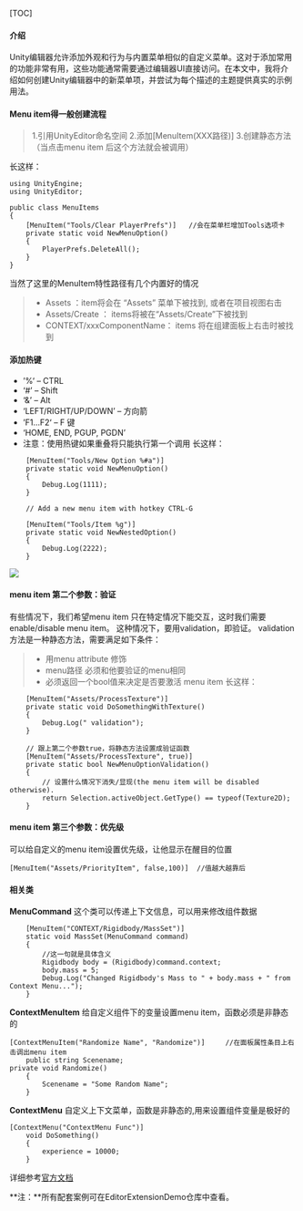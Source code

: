 [TOC]



#### 介绍

Unity编辑器允许添加外观和行为与内置菜单相似的自定义菜单。这对于添加常用的功能非常有用，这些功能通常需要通过编辑器UI直接访问。在本文中，我将介绍如何创建Unity编辑器中的新菜单项，并尝试为每个描述的主题提供真实的示例用法。

#### Menu item得一般创建流程

> 1.引用UnityEditor命名空间
> 2.添加[MenuItem(XXX路径)]
> 3.创建静态方法（当点击menu item 后这个方法就会被调用）

长这样：
```
using UnityEngine;
using UnityEditor;
 
public class MenuItems
{
    [MenuItem("Tools/Clear PlayerPrefs")]   //会在菜单栏增加Tools选项卡
    private static void NewMenuOption()
    {
        PlayerPrefs.DeleteAll();
    }
}
```
当然了这里的MenuItem特性路径有几个内置好的情况
>* Assets ：item将会在 “Assets” 菜单下被找到, 或者在项目视图右击
>* Assets/Create ： items将被在“Assets/Create”下被找到
>* CONTEXT/xxxComponentName： items 将在组建面板上右击时被找到

#### 添加热键

 *    ’%‘ – CTRL
 *    ‘#’ – Shift
 *    ‘&’ – Alt
 *    ‘LEFT/RIGHT/UP/DOWN’ – 方向箭
 *    ’F1…F2‘ – F 键
 *    ‘HOME, END, PGUP, PGDN’
 *    注意：使用热键如果重叠将只能执行第一个调用
    长这样：
```
	[MenuItem("Tools/New Option %#a")]
    private static void NewMenuOption()
    {
        Debug.Log(1111);
    }

    // Add a new menu item with hotkey CTRL-G

    [MenuItem("Tools/Item %g")]
    private static void NewNestedOption()
    {
        Debug.Log(2222);
    }
```
![](https://upload-images.jianshu.io/upload_images/3806085-0144e439ca48b7a8.png?imageMogr2/auto-orient/strip%7CimageView2/2/w/1240)

#### menu item 第二个参数：验证
有些情况下，我们希望menu item 只在特定情况下能交互，这时我们需要enable/disable menu item。
这种情况下，要用validation，即验证。
validation方法是一种静态方法，需要满足如下条件：

> * 用menu attribute 修饰 
> * menu路径 必须和他要验证的menu相同 
> * 必须返回一个bool值来决定是否要激活 menu item
>   长这样：
```
	[MenuItem("Assets/ProcessTexture")]
    private static void DoSomethingWithTexture()
    {
        Debug.Log(" validation");
    }

    // 跟上第二个参数true，将静态方法设置成验证函数
    [MenuItem("Assets/ProcessTexture", true)]
    private static bool NewMenuOptionValidation()
    {
        // 设置什么情况下消失/显现(the menu item will be disabled otherwise).
        return Selection.activeObject.GetType() == typeof(Texture2D);
    }
```
#### menu item 第三个参数：优先级
可以给自定义的menu item设置优先级，让他显示在醒目的位置

```
[MenuItem("Assets/PriorityItem", false,100)]  //值越大越靠后
```



#### 相关类
**MenuCommand**
这个类可以传递上下文信息，可以用来修改组件数据

```
    [MenuItem("CONTEXT/Rigidbody/MassSet")]
    static void MassSet(MenuCommand command)
    {
        //这一句就是具体含义
        Rigidbody body = (Rigidbody)command.context;
        body.mass = 5;
        Debug.Log("Changed Rigidbody's Mass to " + body.mass + " from Context Menu...");
    }
```
**ContextMenuItem**
给自定义组件下的变量设置menu item，函数必须是非静态的
```
[ContextMenuItem("Randomize Name", "Randomize")]     //在面板属性条目上右击调出menu item
    public string Scenename;
private void Randomize()
    {
        Scenename = "Some Random Name";
    }
```
**ContextMenu**
自定义上下文菜单，函数是非静态的,用来设置组件变量是极好的

```
[ContextMenu("ContextMenu Func")]
    void DoSomething()
    {
        experience = 10000;
    }
```

详细参考[官方文档](https://unity3d.com/cn/learn/tutorials/topics/interface-essentials/unity-editor-extensions-menu-items?playlist=17117)

**注：**所有配套案例可在EditorExtensionDemo仓库中查看。

